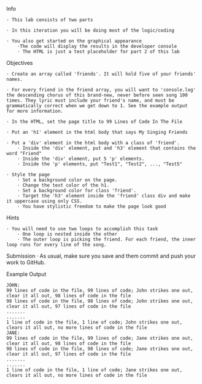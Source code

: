 Info

    · This lab consists of two parts
    
    · In this iteration you will be doing most of the logic/coding
    
    · You also get started on the graphical appearance
        ·The code will display the results in the developer console
        · The HTML is just a test placeholder for part 2 of this lab

Objectives

    · Create an array called 'friends'. It will hold five of your friends' names.

    · For every friend in the friend array, you will want to 'console.log' the descending chorus of this brand-new, never before seen song 100 times. They lyric must include your friend's name, and must be grammatically correct when we get down to 1. See the example output for more information.

    · In the HTML, set the page title to 99 Lines of Code In The File

    · Put an 'h1' element in the html body that says My Singing Friends

    · Put a 'div' element in the html body with a class of 'friend'.
        · Inside the 'div' element, put and 'h3' element that contains the word "Friend"
        · Inside the 'div' element, put 5 'p' elements.
        · Inside the 'p' elements, put "Test1", "Test2", ..., "Test5"

    · Style the page
        · Set a background color on the page.
        · Change the text color of the h1.
        · Set a background color for class 'friend'.
        · Target the 'h3' element inside the 'friend' class div and make it uppercase using only CSS.
        · You have stylistic freedom to make the page look good

Hints

    · You will need to use two loops to accomplish this task
        · One loop is nested inside the other
        · The outer loop is picking the friend. For each friend, the inner loop runs for every line of the song.

Submission
    · As usual, make sure you save and them commit and push your work to GitHub.

Example Output

    JOHN:
    99 lines of code in the file, 99 lines of code; John strikes one out, clear it all out, 98 lines of code in the file
    98 lines of code in the file, 98 lines of code; John strikes one out, clear it all out, 97 lines of code in the file
    .......
    .......
    1 line of code in the file, 1 line of code; John strikes one out, clears it all out, no more lines of code in the file
    JANE:
    99 lines of code in the file, 99 lines of code; Jane strikes one out, clear it all out, 98 lines of code in the file
    98 lines of code in the file, 98 lines of code; Jane strikes one out, clear it all out, 97 lines of code in the file
    .......
    .......
    1 line of code in the file, 1 line of code; Jane strikes one out, clears it all out, no more lines of code in the file